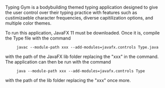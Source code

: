 Typing Gym is a bodybuilding themed typing application designed to give the user control over their 
typing practice with features such as custimizaeble character frequencies, diverse
capitilization options, and multiple color themes. 

To run this application, JavaFX 11 must be downloaded. Once it is, compile the Type file with the command 

         javac --module-path xxx --add-modules=javafx.controls Type.java
  
with the path of the JavaFX lib folder replacing the "xxx" in the command. The application can then be run with the command

         java --module-path xxx --add-modules=javafx.controls Type
  
with the path of the lib folder replacing the "xxx" once more.
